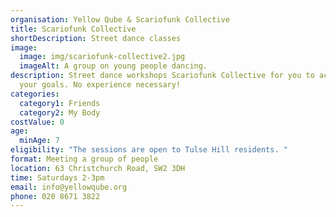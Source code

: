 ```yaml
---
organisation: Yellow Qube & Scariofunk Collective
title: Scariofunk Collective
shortDescription: Street dance classes
image:
  image: img/scariofunk-collective2.jpg
  imageAlt: A group on young people dancing.
description: Street dance workshops Scariofunk Collective for you to achieve
  your goals. No experience necessary!
categories:
  category1: Friends
  category2: My Body
costValue: 0
age:
  minAge: 7
eligibility: "The sessions are open to Tulse Hill residents. "
format: Meeting a group of people
location: 63 Christchurch Road, SW2 3DH
time: Saturdays 2-3pm
email: info@yellowqube.org
phone: 020 8671 3822
---
```

